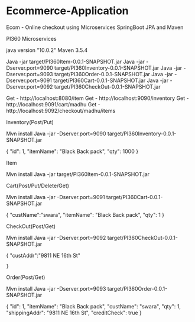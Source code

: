 # Ecommerce-Application
Ecom - Online checkout using Microservices SpringBoot JPA and Maven

PI360 Microservices

java version "10.0.2"
Maven 3.5.4

Java -jar target/PI360Item-0.0.1-SNAPSHOT.jar
Java -jar -Dserver.port=9090 target/PI360Inventory-0.0.1-SNAPSHOT.jar
Java -jar -Dserver.port=9093 target/PI360Order-0.0.1-SNAPSHOT.jar
Java -jar -Dserver.port=9091 target/PI360Cart-0.0.1-SNAPSHOT.jar
Java -jar -Dserver.port=9092 target/PI360CheckOut-0.0.1-SNAPSHOT.jar


Get - http://localhost:8080/item
Get - http://localhost:9090/inventory
Get - http://localhost:9091/cart/madhu
Get - http://localhost:9092/checkout/madhu/items

Inventory(Post/Put)

Mvn install
Java -jar -Dserver.port=9090 target/PI360Inventory-0.0.1-SNAPSHOT.jar


{
    "id": 1,
    "itemName": "Black Back pack",
    "qty": 1000
}

Item

Mvn install
Java -jar target/PI360Item-0.0.1-SNAPSHOT.jar

Cart(Post/Put/Delete/Get)

Mvn install
Java -jar -Dserver.port=9091 target/PI360Cart-0.0.1-SNAPSHOT.jar

{
       "custName":"swara",
        "itemName": "Black Back pack",
        "qty": 1
    }

CheckOut(Post/Get)

Mvn install
Java -jar -Dserver.port=9092 target/PI360CheckOut-0.0.1-SNAPSHOT.jar

{
       "custAddr":"9811 NE 16th St"
       
    }

Order(Post/Get)

Mvn install
Java -jar -Dserver.port=9093 target/PI360Order-0.0.1-SNAPSHOT.jar


 {
        "id": 1,
        "itemName": "Black Back pack",
        "custName": "swara",
        "qty": 1,
        "shippingAddr": "9811 NE 16th St",
        "creditCheck": true
    }

